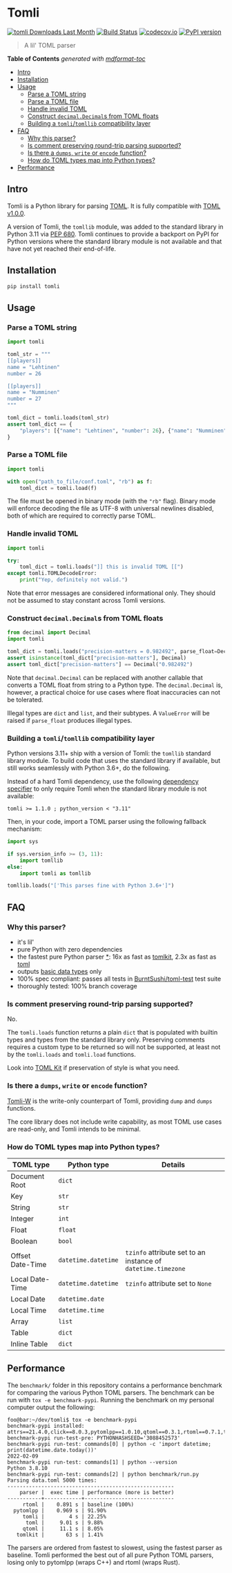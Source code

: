 # Tomli

[![tomli Downloads Last Month](https://assets.piptrends.com/get-last-month-downloads-badge/tomli.svg 'tomli Downloads Last Month by pip Trends')](https://piptrends.com/package/tomli)
[![Build Status](https://github.com/hukkin/tomli/workflows/Tests/badge.svg?branch=master)](https://github.com/hukkin/tomli/actions?query=workflow%3ATests+branch%3Amaster+event%3Apush)
[![codecov.io](https://codecov.io/gh/hukkin/tomli/branch/master/graph/badge.svg)](https://codecov.io/gh/hukkin/tomli)
[![PyPI version](https://img.shields.io/pypi/v/tomli)](https://pypi.org/project/tomli)

> A lil' TOML parser

**Table of Contents**  *generated with [mdformat-toc](https://github.com/hukkin/mdformat-toc)*

<!-- mdformat-toc start --slug=github --maxlevel=6 --minlevel=2 -->

- [Intro](#intro)
- [Installation](#installation)
- [Usage](#usage)
  - [Parse a TOML string](#parse-a-toml-string)
  - [Parse a TOML file](#parse-a-toml-file)
  - [Handle invalid TOML](#handle-invalid-toml)
  - [Construct `decimal.Decimal`s from TOML floats](#construct-decimaldecimals-from-toml-floats)
  - [Building a `tomli`/`tomllib` compatibility layer](#building-a-tomlitomllib-compatibility-layer)
- [FAQ](#faq)
  - [Why this parser?](#why-this-parser)
  - [Is comment preserving round-trip parsing supported?](#is-comment-preserving-round-trip-parsing-supported)
  - [Is there a `dumps`, `write` or `encode` function?](#is-there-a-dumps-write-or-encode-function)
  - [How do TOML types map into Python types?](#how-do-toml-types-map-into-python-types)
- [Performance](#performance)

<!-- mdformat-toc end -->

## Intro<a name="intro"></a>

Tomli is a Python library for parsing [TOML](https://toml.io).
It is fully compatible with [TOML v1.0.0](https://toml.io/en/v1.0.0).

A version of Tomli, the `tomllib` module,
was added to the standard library in Python 3.11
via [PEP 680](https://www.python.org/dev/peps/pep-0680/).
Tomli continues to provide a backport on PyPI for Python versions
where the standard library module is not available
and that have not yet reached their end-of-life.

## Installation<a name="installation"></a>

```bash
pip install tomli
```

## Usage<a name="usage"></a>

### Parse a TOML string<a name="parse-a-toml-string"></a>

```python
import tomli

toml_str = """
[[players]]
name = "Lehtinen"
number = 26

[[players]]
name = "Numminen"
number = 27
"""

toml_dict = tomli.loads(toml_str)
assert toml_dict == {
    "players": [{"name": "Lehtinen", "number": 26}, {"name": "Numminen", "number": 27}]
}
```

### Parse a TOML file<a name="parse-a-toml-file"></a>

```python
import tomli

with open("path_to_file/conf.toml", "rb") as f:
    toml_dict = tomli.load(f)
```

The file must be opened in binary mode (with the `"rb"` flag).
Binary mode will enforce decoding the file as UTF-8 with universal newlines disabled,
both of which are required to correctly parse TOML.

### Handle invalid TOML<a name="handle-invalid-toml"></a>

```python
import tomli

try:
    toml_dict = tomli.loads("]] this is invalid TOML [[")
except tomli.TOMLDecodeError:
    print("Yep, definitely not valid.")
```

Note that error messages are considered informational only.
They should not be assumed to stay constant across Tomli versions.

### Construct `decimal.Decimal`s from TOML floats<a name="construct-decimaldecimals-from-toml-floats"></a>

```python
from decimal import Decimal
import tomli

toml_dict = tomli.loads("precision-matters = 0.982492", parse_float=Decimal)
assert isinstance(toml_dict["precision-matters"], Decimal)
assert toml_dict["precision-matters"] == Decimal("0.982492")
```

Note that `decimal.Decimal` can be replaced with another callable that converts a TOML float from string to a Python type.
The `decimal.Decimal` is, however, a practical choice for use cases where float inaccuracies can not be tolerated.

Illegal types are `dict` and `list`, and their subtypes.
A `ValueError` will be raised if `parse_float` produces illegal types.

### Building a `tomli`/`tomllib` compatibility layer<a name="building-a-tomlitomllib-compatibility-layer"></a>

Python versions 3.11+ ship with a version of Tomli:
the `tomllib` standard library module.
To build code that uses the standard library if available,
but still works seamlessly with Python 3.6+,
do the following.

Instead of a hard Tomli dependency, use the following
[dependency specifier](https://packaging.python.org/en/latest/specifications/dependency-specifiers/)
to only require Tomli when the standard library module is not available:

```
tomli >= 1.1.0 ; python_version < "3.11"
```

Then, in your code, import a TOML parser using the following fallback mechanism:

```python
import sys

if sys.version_info >= (3, 11):
    import tomllib
else:
    import tomli as tomllib

tomllib.loads("['This parses fine with Python 3.6+']")
```

## FAQ<a name="faq"></a>

### Why this parser?<a name="why-this-parser"></a>

- it's lil'
- pure Python with zero dependencies
- the fastest pure Python parser [\*](#performance):
  16x as fast as [tomlkit](https://pypi.org/project/tomlkit/),
  2.3x as fast as [toml](https://pypi.org/project/toml/)
- outputs [basic data types](#how-do-toml-types-map-into-python-types) only
- 100% spec compliant: passes all tests in
  [BurntSushi/toml-test](https://github.com/BurntSushi/toml-test)
  test suite
- thoroughly tested: 100% branch coverage

### Is comment preserving round-trip parsing supported?<a name="is-comment-preserving-round-trip-parsing-supported"></a>

No.

The `tomli.loads` function returns a plain `dict` that is populated with builtin types and types from the standard library only.
Preserving comments requires a custom type to be returned so will not be supported,
at least not by the `tomli.loads` and `tomli.load` functions.

Look into [TOML Kit](https://github.com/sdispater/tomlkit) if preservation of style is what you need.

### Is there a `dumps`, `write` or `encode` function?<a name="is-there-a-dumps-write-or-encode-function"></a>

[Tomli-W](https://github.com/hukkin/tomli-w) is the write-only counterpart of Tomli, providing `dump` and `dumps` functions.

The core library does not include write capability, as most TOML use cases are read-only, and Tomli intends to be minimal.

### How do TOML types map into Python types?<a name="how-do-toml-types-map-into-python-types"></a>

| TOML type        | Python type         | Details                                                      |
| ---------------- | ------------------- | ------------------------------------------------------------ |
| Document Root    | `dict`              |                                                              |
| Key              | `str`               |                                                              |
| String           | `str`               |                                                              |
| Integer          | `int`               |                                                              |
| Float            | `float`             |                                                              |
| Boolean          | `bool`              |                                                              |
| Offset Date-Time | `datetime.datetime` | `tzinfo` attribute set to an instance of `datetime.timezone` |
| Local Date-Time  | `datetime.datetime` | `tzinfo` attribute set to `None`                             |
| Local Date       | `datetime.date`     |                                                              |
| Local Time       | `datetime.time`     |                                                              |
| Array            | `list`              |                                                              |
| Table            | `dict`              |                                                              |
| Inline Table     | `dict`              |                                                              |

## Performance<a name="performance"></a>

The `benchmark/` folder in this repository contains a performance benchmark for comparing the various Python TOML parsers.
The benchmark can be run with `tox -e benchmark-pypi`.
Running the benchmark on my personal computer output the following:

```console
foo@bar:~/dev/tomli$ tox -e benchmark-pypi
benchmark-pypi installed: attrs==21.4.0,click==8.0.3,pytomlpp==1.0.10,qtoml==0.3.1,rtoml==0.7.1,toml==0.10.2,tomli==2.0.1,tomlkit==0.9.2
benchmark-pypi run-test-pre: PYTHONHASHSEED='3088452573'
benchmark-pypi run-test: commands[0] | python -c 'import datetime; print(datetime.date.today())'
2022-02-09
benchmark-pypi run-test: commands[1] | python --version
Python 3.8.10
benchmark-pypi run-test: commands[2] | python benchmark/run.py
Parsing data.toml 5000 times:
------------------------------------------------------
    parser |  exec time | performance (more is better)
-----------+------------+-----------------------------
     rtoml |    0.891 s | baseline (100%)
  pytomlpp |    0.969 s | 91.90%
     tomli |        4 s | 22.25%
      toml |     9.01 s | 9.88%
     qtoml |     11.1 s | 8.05%
   tomlkit |       63 s | 1.41%
```

The parsers are ordered from fastest to slowest, using the fastest parser as baseline.
Tomli performed the best out of all pure Python TOML parsers,
losing only to pytomlpp (wraps C++) and rtoml (wraps Rust).
